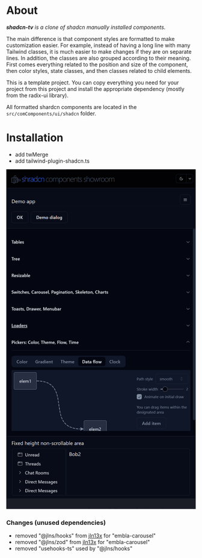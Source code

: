# About

***shadcn-tv** is a clone of shadcn manually installed components.*

The main difference is that component styles are formatted to make customization easier.
For example, instead of having a long line with many Tailwind classes, it is much easier to make changes if they are on separate lines.
In addition, the classes are also grouped according to their meaning.
First comes everything related to the position and size of the component, then color styles, state classes, and then classes related to child elements.

This is a template project. You can copy everything you need for your project from this project and install the appropriate dependency (mostly from the radix-ui library).

All formatted shardcn components are located in the ```src/comComponents/ui/shadcn``` folder.

# Installation

* add twMerge
* add tailwind-plugin-shadcn.ts
  
![](src/assets/previews/2024-02-27_16-52-51.png)

### Changes (unused dependencies)
 * removed "@jlns/hooks" from [jln13x](https://github.com/jln13x) for "embla-carousel"
 * removed "@jlns/zod" from [jln13x](https://github.com/jln13x) for "embla-carousel"
 * removed "usehooks-ts" used by "@jlns/hooks"
